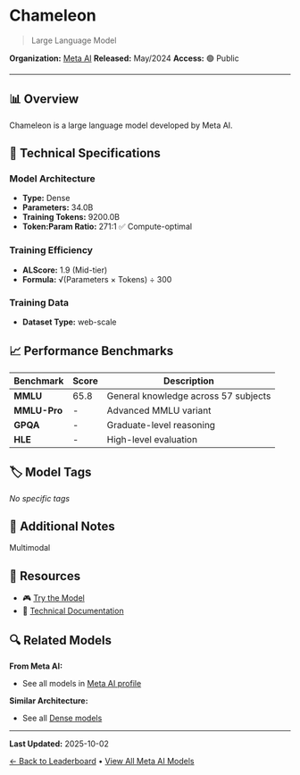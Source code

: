 # Chameleon

> Large Language Model

**Organization:** [Meta AI](../../labs/meta-ai.md)
**Released:** May/2024
**Access:** 🟢 Public

---

## 📊 Overview

Chameleon is a large language model developed by Meta AI.

## 🔧 Technical Specifications

### Model Architecture
- **Type:** Dense
- **Parameters:** 34.0B
- **Training Tokens:** 9200.0B
- **Token:Param Ratio:** 271:1 ✅ Compute-optimal

### Training Efficiency
- **ALScore:** 1.9 (Mid-tier)
- **Formula:** √(Parameters × Tokens) ÷ 300

### Training Data
- **Dataset Type:** web-scale

## 📈 Performance Benchmarks

| Benchmark | Score | Description |
|-----------|-------|-------------|
| **MMLU** | 65.8 | General knowledge across 57 subjects |
| **MMLU-Pro** | - | Advanced MMLU variant |
| **GPQA** | - | Graduate-level reasoning |
| **HLE** | - | High-level evaluation |

## 🏷️ Model Tags

_No specific tags_

## 📝 Additional Notes

Multimodal

## 🔗 Resources

- 🎮 [Try the Model](https://ai.meta.com/resources/models-and-libraries/chameleon-downloads/?gk_enable=chameleon_web_flow_is_live)
- 📄 [Technical Documentation](https://arxiv.org/abs/2405.09818)

## 🔍 Related Models

**From Meta AI:**
- See all models in [Meta AI profile](../../labs/meta-ai.md)

**Similar Architecture:**
- See all [Dense models](../../architectures/dense.md)

---

**Last Updated:** 2025-10-02

[← Back to Leaderboard](../../README.md) • [View All Meta AI Models](../../labs/meta-ai.md)
